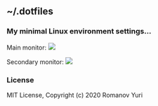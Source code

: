 ## ~/.dotfiles

### My minimal Linux environment settings...

Main monitor:
![](http://darteil-projects.ru/static/images/d1.png)

Secondary monitor:
![](http://darteil-projects.ru/static/images/d2.png)

### License

MIT License, Copyright (c) 2020 Romanov Yuri

